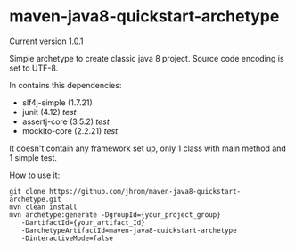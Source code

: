 # maven-java8-quickstart-archetype

Current version 1.0.1

Simple archetype to create classic java 8 project. Source code encoding is set to UTF-8.

In contains this dependencies:
* slf4j-simple (1.7.21)
* junit (4.12) *test*
* assertj-core (3.5.2) *test*
* mockito-core (2.2.21) *test*

It doesn't contain any framework set up, only 1 class with main method and 1 simple test. 

How to use it:

```
git clone https://github.com/jhrom/maven-java8-quickstart-archetype.git
mvn clean install 
mvn archetype:generate -DgroupId={your_project_group}
   -DartifactId={your_artifact_Id}
   -DarchetypeArtifactId=maven-java8-quickstart-archetype
   -DinteractiveMode=false
```
